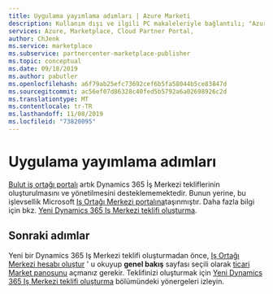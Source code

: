 ```yaml
---
title: Uygulama yayımlama adımları | Azure Marketi
description: Kullanım dışı ve ilgili PC makaleleriyle bağlantılı; "Azure Marketi 'Nde bir uygulama yayımlama adımları" idi.
services: Azure, Marketplace, Cloud Partner Portal,
author: ChJenk
ms.service: marketplace
ms.subservice: partnercenter-marketplace-publisher
ms.topic: conceptual
ms.date: 09/18/2019
ms.author: pabutler
ms.openlocfilehash: a6f79ab25efc73692cef6b5fa58044b5ce83847d
ms.sourcegitcommit: ac56ef07d86328c40fed5b5792a6a02698926c2d
ms.translationtype: MT
ms.contentlocale: tr-TR
ms.lasthandoff: 11/08/2019
ms.locfileid: "73820095"
---
```

# <a name="app-publishing-steps"></a>Uygulama yayımlama adımları

[Bulut iş ortağı portalı](https://cloudpartner.azure.com/) artık Dynamics 365 İş Merkezi tekliflerinin oluşturulmasını ve yönetilmesini desteklememektedir. Bunun yerine, bu işlevsellik Microsoft [Iş Ortağı Merkezi portalına](https://partner.microsoft.com/)taşınmıştır. Daha fazla bilgi için bkz. [Yeni Dynamics 365 Iş Merkezi teklifi oluşturma](https://docs.microsoft.com/azure/marketplace/partner-center-portal/create-new-business-central-offer).

## <a name="next-steps"></a>Sonraki adımlar

Yeni bir Dynamics 365 Iş Merkezi teklifi oluşturmadan önce, [Iş Ortağı Merkezi hesabı oluştur](https://docs.microsoft.com/azure/marketplace/partner-center-portal/create-account) ' u okuyup **genel bakış** sayfası seçili olarak [ticari Market panosunu](https://partner.microsoft.com/dashboard/directory) açmanız gerekir. Teklifinizi oluşturmak için [Yeni Dynamics 365 Iş Merkezi teklifi oluşturma](https://docs.microsoft.com/azure/marketplace/partner-center-portal/create-new-business-central-offer) bölümündeki yönergeleri izleyin.
